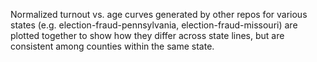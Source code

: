 Normalized turnout vs. age curves generated by other repos for various states (e.g. election-fraud-pennsylvania, election-fraud-missouri) are plotted together to show how they differ across state lines, but are consistent among counties within the same state.




